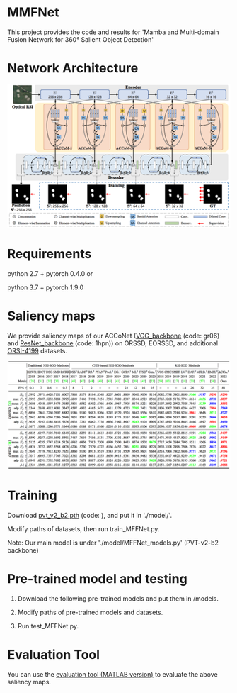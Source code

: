 # MMFNet
This project provides the code and results for 'Mamba and Multi-domain Fusion Network for 360° Salient Object Detection'

# Network Architecture
   <div align=center>
   <img src="https://github.com/MathLee/ACCoNet/blob/main/image/ACCoNet.png">
   </div>
   
   
# Requirements
   python 2.7 + pytorch 0.4.0 or
   
   python 3.7 + pytorch 1.9.0


# Saliency maps
   We provide saliency maps of our ACCoNet ([VGG_backbone](https://pan.baidu.com/s/11KzUltnKIwbYFbEXtud2gQ) (code: gr06) and [ResNet_backbone](https://pan.baidu.com/s/1_ksAXbRrMWupToCxcSDa8g) (code: 1hpn)) on ORSSD, EORSSD, and additional [ORSI-4199](https://github.com/wchao1213/ORSI-SOD) datasets.
      
   ![Image](https://github.com/MathLee/ACCoNet/blob/main/image/table.png)
   
# Training
   Download [pvt_v2_b2.pth]() (code: ), and put it in './model/'. 
   
   Modify paths of datasets, then run train_MFFNet.py.

Note: Our main model is under './model/MFFNet_models.py' (PVT-v2-b2 backbone)


# Pre-trained model and testing
1. Download the following pre-trained models and put them in /models.

2. Modify paths of pre-trained models and datasets.

3. Run test_MFFNet.py.

# Evaluation Tool
   You can use the [evaluation tool (MATLAB version)](https://github.com/MathLee/MatlabEvaluationTools) to evaluate the above saliency maps.
                
                
